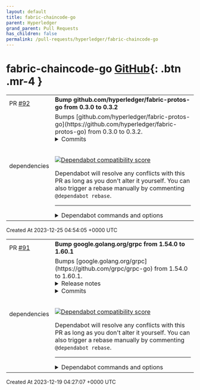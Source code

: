 ```yaml
---
layout: default
title: fabric-chaincode-go
parent: Hyperledger
grand_parent: Pull Requests
has_children: false
permalink: /pull-requests/hyperledger/fabric-chaincode-go
---
```


# fabric-chaincode-go <span class="fs-3 right-align">[GitHub](https://github.com/hyperledger/fabric-chaincode-go){: .btn .mr-4 }</span>


<div>
    <table>
        <tr>
            <td>
                PR <a href="https://github.com/hyperledger/fabric-chaincode-go/pull/92" class=".btn">#92</a>
            </td>
            <td>
                <b>
                    Bump github.com/hyperledger/fabric-protos-go from 0.3.0 to 0.3.2
                </b>
            </td>
        </tr>
        <tr>
            <td>
                <span class="chip">dependencies</span>
            </td>
            <td>
                Bumps [github.com/hyperledger/fabric-protos-go](https://github.com/hyperledger/fabric-protos-go) from 0.3.0 to 0.3.2.
<details>
<summary>Commits</summary>
<ul>
<li><a href="https://github.com/hyperledger/fabric-protos-go/commit/70e28b46d1b86eb038ede16050eff87dff58094c"><code>70e28b4</code></a> Extend lifecycle protos to query all approved chaincode definitions</li>
<li><a href="https://github.com/hyperledger/fabric-protos-go/commit/212400245d309cf319fd0734ac18d60783d3a746"><code>2124002</code></a> Extend lifecycle protos to checkcommitreadiness to provide discrepancy details</li>
<li><a href="https://github.com/hyperledger/fabric-protos-go/commit/b03edb47a905a20294e668e937d2035659852564"><code>b03edb4</code></a> system channel cleanup - make HeaderType_ORDERER_TRANSACTION deprecated (<a href="https://redirect.github.com/hyperledger/fabric-protos-go/issues/184">#184</a>)</li>
<li><a href="https://github.com/hyperledger/fabric-protos-go/commit/8f302041c2e296480a3755906f72f5aab9bcc3ba"><code>8f30204</code></a> Bump Go to 1.19 (<a href="https://redirect.github.com/hyperledger/fabric-protos-go/issues/178">#178</a>)</li>
<li><a href="https://github.com/hyperledger/fabric-protos-go/commit/8b7f1c52afc671f1e64c3c18bf192078facaace2"><code>8b7f1c5</code></a> Update Go bindings build</li>
<li>See full diff in <a href="https://github.com/hyperledger/fabric-protos-go/compare/v0.3.0...v0.3.2">compare view</a></li>
</ul>
</details>
<br />


[![Dependabot compatibility score](https://dependabot-badges.githubapp.com/badges/compatibility_score?dependency-name=github.com/hyperledger/fabric-protos-go&package-manager=go_modules&previous-version=0.3.0&new-version=0.3.2)](https://docs.github.com/en/github/managing-security-vulnerabilities/about-dependabot-security-updates#about-compatibility-scores)

Dependabot will resolve any conflicts with this PR as long as you don't alter it yourself. You can also trigger a rebase manually by commenting `@dependabot rebase`.

[//]: # (dependabot-automerge-start)
[//]: # (dependabot-automerge-end)

---

<details>
<summary>Dependabot commands and options</summary>
<br />

You can trigger Dependabot actions by commenting on this PR:
- `@dependabot rebase` will rebase this PR
- `@dependabot recreate` will recreate this PR, overwriting any edits that have been made to it
- `@dependabot merge` will merge this PR after your CI passes on it
- `@dependabot squash and merge` will squash and merge this PR after your CI passes on it
- `@dependabot cancel merge` will cancel a previously requested merge and block automerging
- `@dependabot reopen` will reopen this PR if it is closed
- `@dependabot close` will close this PR and stop Dependabot recreating it. You can achieve the same result by closing it manually
- `@dependabot show <dependency name> ignore conditions` will show all of the ignore conditions of the specified dependency
- `@dependabot ignore this major version` will close this PR and stop Dependabot creating any more for this major version (unless you reopen the PR or upgrade to it yourself)
- `@dependabot ignore this minor version` will close this PR and stop Dependabot creating any more for this minor version (unless you reopen the PR or upgrade to it yourself)
- `@dependabot ignore this dependency` will close this PR and stop Dependabot creating any more for this dependency (unless you reopen the PR or upgrade to it yourself)


</details>
            </td>
        </tr>
    </table>
    <div class="right-align">
        Created At 2023-12-25 04:54:05 +0000 UTC
    </div>
</div>

<div>
    <table>
        <tr>
            <td>
                PR <a href="https://github.com/hyperledger/fabric-chaincode-go/pull/91" class=".btn">#91</a>
            </td>
            <td>
                <b>
                    Bump google.golang.org/grpc from 1.54.0 to 1.60.1
                </b>
            </td>
        </tr>
        <tr>
            <td>
                <span class="chip">dependencies</span>
            </td>
            <td>
                Bumps [google.golang.org/grpc](https://github.com/grpc/grpc-go) from 1.54.0 to 1.60.1.
<details>
<summary>Release notes</summary>
<p><em>Sourced from <a href="https://github.com/grpc/grpc-go/releases">google.golang.org/grpc's releases</a>.</em></p>
<blockquote>
<h2>Release v1.60.1</h2>
<h1>Bug Fixes</h1>
<ul>
<li>server: fix two bugs that could lead to panics at shutdown when using <a href="https://pkg.go.dev/google.golang.org/grpc#NumStreamWorkers">NumStreamWorkers</a> (experimental feature).</li>
</ul>
<h2>Release 1.60.0</h2>
<h1>Security</h1>
<ul>
<li>credentials/tls: if not set, set TLS MinVersion to 1.2 and CipherSuites according to supported suites not forbidden by RFC7540.
<ul>
<li>This is a behavior change to bring us into better alignment with RFC 7540.</li>
</ul>
</li>
</ul>
<h1>API Changes</h1>
<ul>
<li>resolver: remove deprecated and experimental <code>ClientConn.NewServiceConfig</code> (<a href="https://redirect.github.com/grpc/grpc-go/issues/6784">#6784</a>)</li>
<li>client: remove deprecated <code>grpc.WithServiceConfig</code> <code>DialOption</code> (<a href="https://redirect.github.com/grpc/grpc-go/issues/6800">#6800</a>)</li>
</ul>
<h1>Bug Fixes</h1>
<ul>
<li>client: fix race that could cause a deadlock while entering idle mode and receiving a name resolver update (<a href="https://redirect.github.com/grpc/grpc-go/issues/6804">#6804</a>)</li>
<li>client: always enable TCP keepalives with OS defaults (<a href="https://redirect.github.com/grpc/grpc-go/issues/6834">#6834</a>)</li>
<li>credentials/alts: fix a bug preventing ALTS from connecting to the metadata server if the default scheme is overridden (<a href="https://redirect.github.com/grpc/grpc-go/issues/6686">#6686</a>)
<ul>
<li>Special Thanks: <a href="https://github.com/mjamaloney"><code>@​mjamaloney</code></a></li>
</ul>
</li>
</ul>
<h1>Behavior Changes</h1>
<ul>
<li>server: Do not return from Stop() or GracefulStop() until all resources are released (<a href="https://redirect.github.com/grpc/grpc-go/issues/6489">#6489</a>)
<ul>
<li>Special Thanks: <a href="https://github.com/fho"><code>@​fho</code></a></li>
</ul>
</li>
</ul>
<h1>Documentation</h1>
<ul>
<li>codes: clarify that only codes defined by this package are valid and that users should not cast other values to <code>codes.Code</code> (<a href="https://redirect.github.com/grpc/grpc-go/issues/6701">#6701</a>)</li>
</ul>
<h2>Release 1.58.3</h2>
<h1>Security</h1>
<ul>
<li>
<p>server: prohibit more than MaxConcurrentStreams handlers from running at once (CVE-2023-44487)</p>
<p>In addition to this change, applications should ensure they do not leave running tasks behind related to the RPC before returning from method handlers, or should enforce appropriate limits on any such work.</p>
</li>
</ul>
<h2>Release 1.58.2</h2>
<h1>Bug Fixes</h1>
<ul>
<li>
<p>balancer/weighted_round_robin: fix ticker leak on update</p>
<p>A new ticker is created every time there is an update of addresses or configuration, but was not properly stopped.  This change stops the ticker when it is no longer needed.</p>
</li>
</ul>
<h2>Release 1.58.1</h2>
<h1>Bug Fixes</h1>
<ul>
<li>grpc: fix a bug that was decrementing active RPC count too early for streaming RPCs; leading to channel moving to IDLE even though it had open streams</li>
<li>grpc: fix a bug where transports were not being closed upon channel entering IDLE</li>
</ul>
<!-- raw HTML omitted -->
</blockquote>
<p>... (truncated)</p>
</details>
<details>
<summary>Commits</summary>
<ul>
<li><a href="https://github.com/grpc/grpc-go/commit/dbbcf59957fec0bd58063224cbf105b3b3698d4e"><code>dbbcf59</code></a> Update version.go to 1.60.1 (<a href="https://redirect.github.com/grpc/grpc-go/issues/6865">#6865</a>)</li>
<li><a href="https://github.com/grpc/grpc-go/commit/6e384cfd437a759b6c21af9496c4e32bd890af2e"><code>6e384cf</code></a> Cherry-pick <a href="https://redirect.github.com/grpc/grpc-go/issues/6856">#6856</a> to v1.60.x release branch (<a href="https://redirect.github.com/grpc/grpc-go/issues/6864">#6864</a>)</li>
<li><a href="https://github.com/grpc/grpc-go/commit/6430548ff97b036ffaea26b9381252b46352d385"><code>6430548</code></a> Change version to 1.60.1-dev (<a href="https://redirect.github.com/grpc/grpc-go/issues/6793">#6793</a>)</li>
<li><a href="https://github.com/grpc/grpc-go/commit/297d8ddeb0d5834b47f40a5bd624aa0c2cfb9c7a"><code>297d8dd</code></a> Cherry-pick <a href="https://redirect.github.com/grpc/grpc-go/issues/6841">#6841</a> to v1.60.x release branch (<a href="https://redirect.github.com/grpc/grpc-go/issues/6847">#6847</a>)</li>
<li><a href="https://github.com/grpc/grpc-go/commit/3580447e0cc2b9fb1c2f005b182d172c673fc0c6"><code>3580447</code></a> Change version to 1.60.0 (<a href="https://redirect.github.com/grpc/grpc-go/issues/6792">#6792</a>)</li>
<li><a href="https://github.com/grpc/grpc-go/commit/71e67a93f46639f053cc83cd29e74d2a0248468e"><code>71e67a9</code></a> Cherry-pick <a href="https://redirect.github.com/grpc/grpc-go/issues/6834">#6834</a> to v1.60.x release branch (<a href="https://redirect.github.com/grpc/grpc-go/issues/6839">#6839</a>)</li>
<li><a href="https://github.com/grpc/grpc-go/commit/cb6581dd1a407e1679498e9b304ae2000da7dd92"><code>cb6581d</code></a> Cherry-pick <a href="https://redirect.github.com/grpc/grpc-go/issues/6804">#6804</a> and dependencies to v1.60.x release branch (<a href="https://redirect.github.com/grpc/grpc-go/issues/6838">#6838</a>)</li>
<li><a href="https://github.com/grpc/grpc-go/commit/dd39cdbddcfbc1ad1cf04910d8fba2b7201469ec"><code>dd39cdb</code></a> credentials: if not set, restrict to TLS v1.2+ and CipherSuites per RFC7540 (...</li>
<li><a href="https://github.com/grpc/grpc-go/commit/8645f95509d6c5d17a54621407f3ca717d4f8620"><code>8645f95</code></a> resolver: remove ClientConn.NewServiceConfig (<a href="https://redirect.github.com/grpc/grpc-go/issues/6784">#6784</a>)</li>
<li><a href="https://github.com/grpc/grpc-go/commit/8b17a4dbc328e8ef7f9e5094ab5fe8a78efccbb8"><code>8b17a4d</code></a> vet: various cleanups (<a href="https://redirect.github.com/grpc/grpc-go/issues/6780">#6780</a>)</li>
<li>Additional commits viewable in <a href="https://github.com/grpc/grpc-go/compare/v1.54.0...v1.60.1">compare view</a></li>
</ul>
</details>
<br />


[![Dependabot compatibility score](https://dependabot-badges.githubapp.com/badges/compatibility_score?dependency-name=google.golang.org/grpc&package-manager=go_modules&previous-version=1.54.0&new-version=1.60.1)](https://docs.github.com/en/github/managing-security-vulnerabilities/about-dependabot-security-updates#about-compatibility-scores)

Dependabot will resolve any conflicts with this PR as long as you don't alter it yourself. You can also trigger a rebase manually by commenting `@dependabot rebase`.

[//]: # (dependabot-automerge-start)
[//]: # (dependabot-automerge-end)

---

<details>
<summary>Dependabot commands and options</summary>
<br />

You can trigger Dependabot actions by commenting on this PR:
- `@dependabot rebase` will rebase this PR
- `@dependabot recreate` will recreate this PR, overwriting any edits that have been made to it
- `@dependabot merge` will merge this PR after your CI passes on it
- `@dependabot squash and merge` will squash and merge this PR after your CI passes on it
- `@dependabot cancel merge` will cancel a previously requested merge and block automerging
- `@dependabot reopen` will reopen this PR if it is closed
- `@dependabot close` will close this PR and stop Dependabot recreating it. You can achieve the same result by closing it manually
- `@dependabot show <dependency name> ignore conditions` will show all of the ignore conditions of the specified dependency
- `@dependabot ignore this major version` will close this PR and stop Dependabot creating any more for this major version (unless you reopen the PR or upgrade to it yourself)
- `@dependabot ignore this minor version` will close this PR and stop Dependabot creating any more for this minor version (unless you reopen the PR or upgrade to it yourself)
- `@dependabot ignore this dependency` will close this PR and stop Dependabot creating any more for this dependency (unless you reopen the PR or upgrade to it yourself)


</details>
            </td>
        </tr>
    </table>
    <div class="right-align">
        Created At 2023-12-19 04:27:07 +0000 UTC
    </div>
</div>

